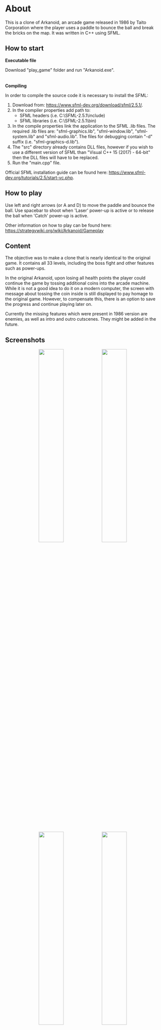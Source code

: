 About
=====

This is a clone of Arkanoid, an arcade game released in 1986 by Taito Corporation where the player uses a paddle to bounce the ball and break the bricks on the map. It was written in C++ using SFML. 

## How to start
**Executable file**

Download "play_game" folder and run "Arkanoid.exe".
\
\
\
**Compiling**

In order to compile the source code it is necessary to install the SFML:
1. Download from: https://www.sfml-dev.org/download/sfml/2.5.1/. 
2. In the compiler properties add path to: 
    - SFML headers (i.e. C:\SFML-2.5.1\include)
    - SFML libraries (i.e. C:\SFML-2.5.1\bin)
3. In the compile properties link the application to the SFML .lib files. The required .lib files are: "sfml-graphics.lib", "sfml-window.lib", "sfml-system.lib" and "sfml-audio.lib". The files for debugging contain "-d" suffix (i.e. "sfml-graphics-d.lib").
4. The "src" directory already contains DLL files, however if you wish to use a different version of SFML than "Visual C++ 15 (2017) - 64-bit" then the DLL files will have to be replaced. 
5. Run the "main.cpp" file.

Official SFML installation guide can be found here: https://www.sfml-dev.org/tutorials/2.5/start-vc.php.

## How to play
Use left and right arrows (or A and D) to move the paddle and bounce the ball. Use spacebar to shoot when 'Laser' power-up is active or to release the ball when 'Catch' power-up is active. 

Other information on how to play can be found here: https://strategywiki.org/wiki/Arkanoid/Gameplay

## Content
The objective was to make a clone that is nearly identical to the original game. It contains all 33 levels, including the boss fight and other features such as power-ups. 

In the original Arkanoid, upon losing all health points the player could continue the game by tossing additional coins into the arcade machine. While it is not a good idea to do it on a modern computer, the screen with message about tossing the coin inside is still displayed to pay homage to the original game. However, to compensate this, there is an option to save the progress and continue playing later on. 

Currently the missing features which were present in 1986 version are enemies, as well as intro and outro cutscenes. They might be added in the future.


## Screenshots
    
<p align="middle">
  <img src="https://user-images.githubusercontent.com/45266505/142075887-43036ddd-48ad-426c-b237-0b9168293075.png" width=40% height=40%>
  <img src="https://user-images.githubusercontent.com/45266505/142075993-9668e848-66e2-4f8b-86a7-64f181f890c5.png" width=40% height=40%>
  <img src="https://user-images.githubusercontent.com/45266505/169883606-46cae50b-b9e4-4136-bc49-e69324e7d0af.png" width=40% height=40%>
  <img src="https://user-images.githubusercontent.com/45266505/169883622-a265583f-0358-4b10-b975-0b5b7dcbf41e.png" width=40% height=40%>
  <img src="https://user-images.githubusercontent.com/45266505/169883638-1b97f306-82aa-4ebc-90fc-23f21ece7dbf.png" width=40% height=40%>
  <img src="https://user-images.githubusercontent.com/45266505/169883655-95420fd5-328f-43b9-9151-f389393e060a.png" width=40% height=40%>
  <img src="https://user-images.githubusercontent.com/45266505/169883663-17ad11ac-1e3f-4f05-9b4f-207e2e70a182.png" width=40% height=40%>
  <img src="https://user-images.githubusercontent.com/45266505/169883680-91af50e8-27ba-46df-8a10-14cd766e6f74.png" width=40% height=40%>
  <img src="https://user-images.githubusercontent.com/45266505/142076400-792f2de1-a5d3-4368-95d1-27b9efb611b0.png" width=40% height=40%>
  <img src="https://user-images.githubusercontent.com/45266505/142076467-78feb417-1a67-475c-96cf-df4916adb7e1.png" width=40% height=40%>
</p>
